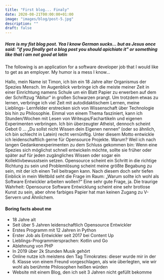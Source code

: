 ```yaml
---
title: "First blog... Finaly"
date: 2020-08-21T00:00:00+01:00
image: "images/blog/post-5.jpg"
description: ""
draft: false
---
```


##### Here is my fist blog post. Yea I know German sucks... but as Jesus once said: "if you finally get a blog post you should apichiate it" or something like that i am not good at latin

The following is an application for a software developer job that I would like to get as an employer. My humor is a mess I know...

Hallo, mein Name ist Timon, ich bin ein 18 Jahre alter Organismus der Spezies Mensch.
Im Augenblick verbringe ich die meiste meiner Zeit in einer Einrichtung namens Schule um ein Blatt Papier zu erwerben auf dem der Schriftzug “Abitur“ in großen Schwarzen prangt.
Um trotzdem etwas zu lernen, verbringe ich viel Zeit mit autodidaktischem Lernen, meine Lieblings- Lernfelder erstrecken sich von Wissenschaft über Technologie bis hin zu Philosophie.
Einmal von einem Thema fasziniert, kann ich Stunden/Wochen mit Lesen von Writeups/Fachartikeln und eigenen Experimenten verbringen. Ich bin überzeugter Atheist, dennoch scheint Gebot 0 … „Du sollst nicht Wissen dein Eigenen nennen“ (oder so ähnlich, ich bin schlecht in Latein) recht vernünftig. Unter diesem Motto entwickle ich leidenschaftlich gerne für Opensource Projekte.
Warum? Weil ich nach langen Gedankenexperimenten zu dem Schluss gekommen bin: Wenn eine Spezies sich möglichst schnell entwickeln möchte, sollte sie früher oder später auf für jeden zugängliches Wissen oder sogar ein Kollektivbewusstsein setzen. Opensource scheint ein Schritt in die richtige Richtung zu sein und Problemlösung scheint meine größte Begabung zu sein, mit der ich einen Teil beitragen kann.
Nach diesem doch sehr tiefen Einblick in mein Weltbild seht die Frage im Raum: „Warum sollte ich wohl als Software Entwickler arbeiten wollen?“ Eine sehr gute Frage, ja.
Die traurige Wahrheit: Opensource Software Entwicklung scheint eine sehr brotlose Kunst zu sein, aber ohne farbiges Papier hat man keinen Zugang zu V-Servern und Ähnlichem.

#### Boring facts about me

- 18 Jahre alt
- Seit über 5 Jahren leidenschaftlich Opensource Entwickler
- Erstes Programm mit 12 Jahren in Python
- Erster Job als Entwickler seit 2017 bei Content Up
- Lieblings-Programmiersprachen: Kotlin und Go
- Ablehnung von PHP
- In 2019 über 2k Stunden Musik gehört
- Online nutze ich meistens den Tag Timokrates: dieser wurde mir in der 6. Klasse von einem Freund vorgeschlagen, als wie überlegten, wie wir wohl als berühmte Philosophen heißen würden
- Website mit einem Blog, den ich seit 3 Jahren nicht gefüllt bekomme
